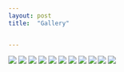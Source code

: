 ```yaml
---
layout: post
title:  "Gallery"


---
```




![](/images/congo_1.jpg)
![](/images/congo_2.jpg)
![](/images/congo_3a.jpg)
![](/images/congo_3b.jpg)
![](/images/congo_4a.jpg)
![](/images/congo_4b.jpg)
![](/images/congo_5a.jpg)
![](/images/congo_5b.jpg)
![](/images/congo_5c.jpg)
![](/images/congo_5d.jpg)
![](/images/congo_6.jpg)
